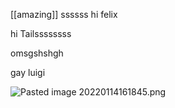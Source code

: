 [[amazing]]
ssssss
hi felix

hi Tailssssssss

omsgshshgh

gay luigi

![Pasted image 20220114161845.png](app://local/C%3A%5CUsers%5CFelix%5CDocuments%5CGitHub%5Cnotes-forcts%5Cnote%5CPasted%20image%2020220114161845.png?1642187941319)


